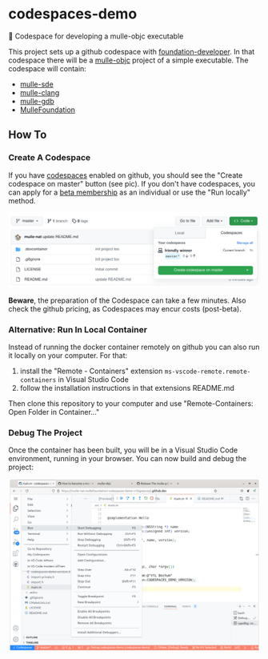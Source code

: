 # codespaces-demo

🎌 Codespace for developing a mulle-objc executable

This project sets up a github codespace with [foundation-developer](//github.com/MulleFoundation/foundation-developer).
In that codespace there will be a [mulle-objc](//mulle-objc.github.io/)
project of a simple executable. The codespace will contain:

* [mulle-sde](//github.com/mulle-sde)
* [mulle-clang](//github.com/mulle-cc/mulle-clang)
* [mulle-gdb](//github.com/mulle-cc/mulle-gdb)
* [MulleFoundation](//github.com/MulleFoundation)

## How To

### Create A Codespace

If you have [codespaces](https://github.com/features/codespaces) enabled on github, you should see the
"Create codespace on master" button (see pic). If you don't have codespaces, you can apply for a [beta membership](https://github.com/features/codespaces/signup) as an individual or use the "Run locally" method.

![grafik](codespace.png)

**Beware**, the preparation of the Codespace can take a few minutes.
Also check the github pricing, as Codespaces may encur costs (post-beta).


### Alternative: Run In Local Container

Instead of running the docker container remotely on github you can also run
it locally on your computer. For that:

1. install the "Remote - Containers" extension `ms-vscode-remote.remote-containers` in Visual Studio Code
2. follow the installation instructions in that extensions README.md

Then clone this repository to your computer and use "Remote-Containers: Open Folder in Container..."


### Debug The Project

Once the container has been built, you will be in a Visual Studio Code environment, running in your
browser. You can now build and debug the project:

![grafik](debugger.png)


